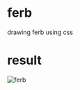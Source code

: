            
# ferb
drawing ferb using css

# result
<img src="https://i.imgur.com/e7u5pcH.png" alt="ferb">
